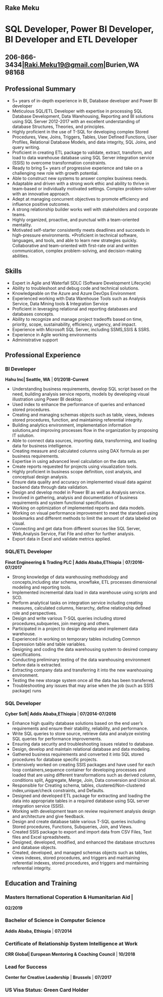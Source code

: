 ##                                          Rake Meku
# SQL Developer, Power BI Developer, BI Developer and ETL Developer 
## 206-866-3434|Raki.Meku19@gmail.com|Burien,WA 98168
## Professional Summary
* 5+ years of in-depth experience in BI, Database developer and Power BI developer
* Meticulous SQL/ETL Developer with expertise in processing SQL Database Development, Data Warehousing, Reporting and BI solutions using SQL Server 2012-2017 
  with an excellent    understanding of database Structures, Theories, and principles.
* Highly proficient in the use of T-SQL for developing complex Stored Procedures, View, Joins, Triggers, Tables, User Defined Functions, User Profiles, 
  Relational Database Models, and data integrity, SQL Joins, and query writing.
* Proficient in creating ETL package to validate, extract, transform, and load to data warehouse database using SQL Server integration service (SSIS) 
  to overcome transformation constraints.
* Ready to bring 5+ years of progressive experience and take on a challenging new role with growth potential.
* Able to construct new systems to answer complex business needs.
* Adaptable and driven with a strong work ethic and ability to thrive in team-based or individually motivated settings. Complex problem-solver with an innovative approach.
* Adept at managing concurrent objectives to promote efficiency and influence positive outcomes.
* A strong relationship builder works well with stakeholders and corporate teams.
* Highly organized, proactive, and punctual with a team-oriented mentality.
* Motivated self-starter consistently meets deadlines and succeeds in high-pressure environments.
*Proficient in technical software, languages, and tools, and able to learn new strategies quickly.
Collaborative and team-oriented with first-rate oral and written communication, complex problem-solving, and decision-making abilities.
## Skills
* Expert in Agile and Waterfall SDLC (Software Development Lifecycle)
* Ability to troubleshoot and debug code and technical solutions.
* Knowledgeable on the Azure and Azure DevOps Environment
* Experienced working with Data Warehouse Tools such as Analysis Service, Data Mining tools & Integration Service
* Proficient in leveraging relational and reporting databases and databases concepts.
* Ability to recognize and manage project tradeoffs based on time, priority, scope, sustainability, efficiency, urgency, and impact.
* Experience with Microsoft SQL Server, including SSMS,SSIS & SSRS.
* Experience in Agile working environments
* Administrative support
## Professional Experience
### BI Developer
**Hahu Inc| Seattle, WA** | **01/2018-Current**
* Understanding business requirements, develop SQL script based on the need, building analysis service reports, models by developing visual
  illustration using Power BI desktop.                                                                           
* Used index to enhance the performance of queries and enhanced stored procedures.
* Creating and managing schemas objects such as table, views, indexes stored procedures, function, and maintaining referential integrity.
* Building analytics environment, implementation information solutions,and improving processes flow in the organization by proposing IT solution.
* Able to connect data sources, importing data, transforming, and loading data for business intelligence.
* Creating measure and calculated columns using DAX formula as per business requirements.
* Expertise in using advanced level calculation on the data sets.
* Create reports requested for projects using visualization tools.
* Highly proficient in business scope definition, cost analysis, and conceptual design analysis.
* Ensure data quality and accuracy on implemented visual data against backend data through data validation.
* Design and develop model in Power BI as well as Analysis service.
* Involved in gathering, analysis and documentation of business requirements and system functional specifications.
* Working on optimization of implemented reports and data models.
* Working on visual performance improvement to meet the standard using bookmarks and different methods to limit the amount of data labeled on visual.
* Connecting and get data from different sources like SQL Server, Web,Analysis Service, Flat File and other for further analysis.
* Export data in Excel and validate metrics applied.
### SQL/ETL Developer
**Finot Engineering & Trading PLC | Addis Ababa,EThiopia** | **07/2016-07/2017**
* Strong knowledge of data warehousing methodology and concepts,including star schema, snowflake, ETL processes dimensional modeling
  and reporting tools.
* Implemented incremental data load in data warehouse using scripts and SCD.
* Perform analytical tasks on integration service including creating measures, calculated columns, hierarchy, define relationship defined role and perspectives.
* Design and write various T-SQL queries including stored procedures,subqueries, join merging and others.
* Participated in a project to design develop and implement data warehouse.
* Experienced in working on temporary tables including Common Expression table and table variables.
* Designing and coding the data warehousing system to desired company specifications.
* Conducting preliminary testing of the data warehousing environment before data is extracted.
* Extracting company data and transferring it into the new warehousing environment.
* Testing the new storage system once all the data has been transferred.
* Troubleshooting any issues that may arise when the job (such as SSIS package) runs
### SQL Developer
**Cyber Soft| Addis Ababa,EThiopia** | **07/2014-07/2016**
* Enhance high quality database solutions based on the end user’s requirements and ensure their stability, reliability, and performance.
* Write SQL queries to store source, retrieve data and analyze existing SQL queries for performance improvements.
* Ensuring data security and troubleshooting issues related to database.
* Design, develop and maintain relational database and data modeling.
* Gathered business requirements and converted it into SQL stored procedures for database specific projects.
* Extensively worked on creating SSIS packages and have used for each loop containers,sequence container for developing processes and loaded that 
  are using different transformations such as derived column, conditions split, Aggregate, Merge, Join, Data conversion and Union all.
* Responsible for Creating schema, tables, clustered/Non-clustered index,unique/check constraints, and Defaults.
* Designed and developed ETL package for extracting and loading the data into appropriate tables in a required database using SQL server integration service (SSIS).
* Working with development team on review requirement analysis design and architecture and give feedback.
* Design and create database table various T-SQL queries including Stored procedures, Functions, Subqueries, Join, and Views.
* Created SSIS package to export and import data from CSV Files, Text files and Excel spreadsheets.
* Designed, developed, modified, and enhanced the database structures and database objects.
* Created, developed, and managed schemas objects such as tables, views indexes, stored procedures, and triggers and maintaining referential
indexes, stored procedures, and triggers and maintaining referential integrity.
## Education and Training  
### Masters Iternational Coperation & Humanitarian Aid | 
**02/2019**
### Bachelor of Science in Computer Science
**Addis Ababa, Ethiopia** | **07/2014**
### Certificate of Relationship System Intelligence at Work
**CRR Global| European Mentoring & Coaching Council** | **10/2018**
### Lead for Success
**Center for Creative Leadership** | **Brussels** | **07/2017**
### US Visa Status: Green Card Holder

